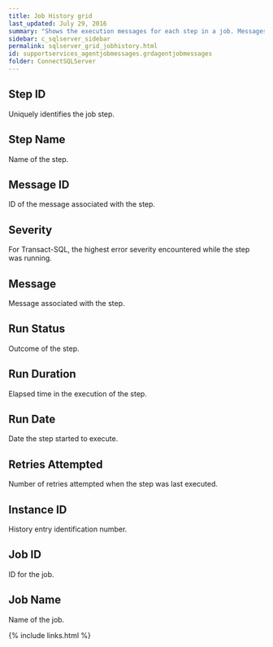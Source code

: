 ```yaml
---
title: Job History grid
last_updated: July 29, 2016
summary: "Shows the execution messages for each step in a job. Messages may not be available for all jobs."
sidebar: c_sqlserver_sidebar
permalink: sqlserver_grid_jobhistory.html
id: supportservices_agentjobmessages.grdagentjobmessages
folder: ConnectSQLServer
---
```




## Step ID

Uniquely identifies the job step.

## Step Name

Name of the step.

## Message ID

ID of the message associated with the step.

## Severity

For Transact-SQL, the highest error severity encountered while the step was running.

## Message

Message associated with the step.

## Run Status

Outcome of the step.

## Run Duration

Elapsed time in the execution of the step.

## Run Date

Date the step started to execute.

## Retries Attempted

Number of retries attempted when the step was last executed.

## Instance ID

History entry identification number.

## Job ID

ID for the job.

## Job Name

Name of the job.


{% include links.html %}
